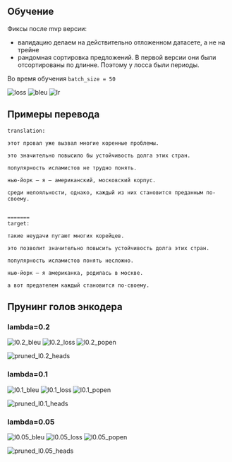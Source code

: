 ## Обучение

Фиксы после mvp версии:
* валидацию делаем на действительно отложенном датасете, а не на трейне
* рандомная сортировка предложений. В первой версии они были отсортированы по длинне. Поэтому у лосса были периоды.


Во время обучения `batch_size = 50`

![loss](resources/2blocks_fixed/loss.png)
![bleu](resources/2blocks_fixed/bleu.png)
![lr](resources/2blocks_fixed/lr.png)


## Примеры перевода

```
translation:

этот провал уже вызвал многие коренные проблемы.

это значительно повысило бы устойчивость долга этих стран.

популярность исламистов не трудно понять.

нью-йорк – я – американский, московский корпус.

среди нелояльности, однако, каждый из них становится преданным по-своему.


=======
target:

такие неудачи пугают многих корейцев.

это позволит значительно повысить устойчивость долга этих стран.

популярность исламистов понять несложно.

нью-йорк – я американка, родилась в москве.

а вот предателем каждый становится по-своему.
```

## Прунинг голов энкодера


### lambda=0.2

![l0.2_bleu](resources/2blocks_fixed/2blocks_fixed_pruned_l0.2_bleu.png)
![l0.2_loss](resources/2blocks_fixed/2blocks_fixed_pruned_l0.2_loss.png)
![l0.2_popen](resources/2blocks_fixed/2blocks_fixed_pruned_l0.2_popen.png)

![pruned_l0.2_heads](resources/2blocks_fixed/2_blocks_fixed_pruned_l0.2.gif)
### lambda=0.1

![l0.1_bleu](resources/2blocks_fixed/2blocks_fixed_pruned_l0.1_bleu.png)
![l0.1_loss](resources/2blocks_fixed/2blocks_fixed_pruned_l0.1_loss.png)
![l0.1_popen](resources/2blocks_fixed/2blocks_fixed_pruned_l0.1_popen.png)

![pruned_l0.1_heads](resources/2blocks_fixed/2_blocks_fixed_pruned_l0.1.gif)

### lambda=0.05

![l0.05_bleu](resources/2blocks_fixed/2blocks_fixed_pruned_l0.05_bleu.png)
![l0.05_loss](resources/2blocks_fixed/2blocks_fixed_pruned_l0.05_loss.png)
![l0.05_popen](resources/2blocks_fixed/2blocks_fixed_pruned_l0.05_popen.png)

![pruned_l0.05_heads](resources/2blocks_fixed/2_blocks_fixed_pruned_l0.05.gif)

